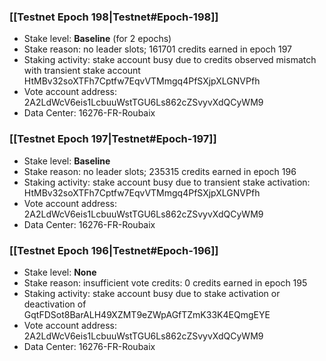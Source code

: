 ### [[Testnet Epoch 198|Testnet#Epoch-198]]
* Stake level: **Baseline** (for 2 epochs)
* Stake reason: no leader slots; 161701 credits earned in epoch 197
* Staking activity: stake account busy due to credits observed mismatch with transient stake account HtMBv32soXTFh7Cptfw7EqvVTMmgq4PfSXjpXLGNVPfh
* Vote account address: 2A2LdWcV6eis1LcbuuWstTGU6Ls862cZSvyvXdQCyWM9
* Data Center: 16276-FR-Roubaix
### [[Testnet Epoch 197|Testnet#Epoch-197]]
* Stake level: **Baseline**
* Stake reason: no leader slots; 235315 credits earned in epoch 196
* Staking activity: stake account busy due to transient stake activation: HtMBv32soXTFh7Cptfw7EqvVTMmgq4PfSXjpXLGNVPfh
* Vote account address: 2A2LdWcV6eis1LcbuuWstTGU6Ls862cZSvyvXdQCyWM9
* Data Center: 16276-FR-Roubaix
### [[Testnet Epoch 196|Testnet#Epoch-196]]
* Stake level: **None**
* Stake reason: insufficient vote credits: 0 credits earned in epoch 195
* Staking activity: stake account busy due to stake activation or deactivation of GqtFDSot8BarALH49XZMT9eZWpAGfTZmK33K4EQmgEYE
* Vote account address: 2A2LdWcV6eis1LcbuuWstTGU6Ls862cZSvyvXdQCyWM9
* Data Center: 16276-FR-Roubaix